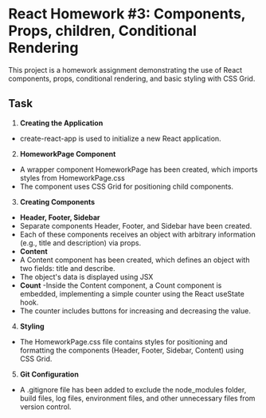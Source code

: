 # React Homework #3: Components, Props, children, Conditional Rendering
This project is a homework assignment demonstrating the use of React components, props, conditional rendering, and basic styling with CSS Grid.

## Task
1. **Creating the Application**
- create-react-app is used to initialize a new React application.

2. **HomeworkPage Component**
- A wrapper component HomeworkPage has been created, which imports styles from HomeworkPage.css
- The component uses CSS Grid for positioning child components.

3. **Creating Components**
- **Header, Footer, Sidebar**
- Separate components Header, Footer, and Sidebar have been created.
- Each of these components receives an object with arbitrary information (e.g., title and description) via props.
- **Content**
- A Content component has been created, which defines an object with two fields: title and describe.
- The object's data is displayed using JSX
- **Count**
-Inside the Content component, a Count component is embedded, implementing a simple counter using the React useState hook.
- The counter includes buttons for increasing and decreasing the value.

4. **Styling**

- The HomeworkPage.css file contains styles for positioning and formatting the components (Header, Footer, Sidebar, Content) using CSS Grid.

5. **Git Configuration**

- A .gitignore file has been added to exclude the node_modules folder, build files, log files, environment files, and other unnecessary files from version control.